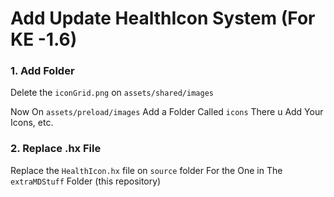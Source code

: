# Add Update HealthIcon System (For KE -1.6)

### 1. Add Folder

Delete the `iconGrid.png` on `assets/shared/images`

Now On `assets/preload/images` Add a Folder Called `icons`
There u Add Your Icons, etc.

### 2. Replace .hx File

Replace the `HealthIcon.hx` file on `source` folder
For the One in The `extraMDStuff` Folder (this repository)
